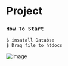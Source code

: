 # Project
### `How To Start `
`$ insatall Databse`\
`$ Drag file to htdocs`


![image](https://media.discordapp.net/attachments/984088931165413387/984514131245797456/unknown.png?width=1247&height=671)

